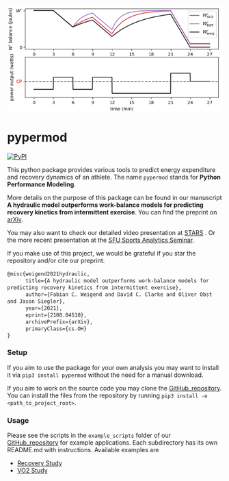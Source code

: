 ![](./httpdocs/small_pypermod_title.png)

# pypermod

[![PyPI](https://img.shields.io/pypi/v/pypermod.svg?style=for-the-badge)](https://pypi.python.org/pypi/pypermod)

This python package provides various tools to predict energy expenditure and recovery dynamics of an athlete. The
name `pypermod` stands for __Python Performance Modeling__.

More details on the purpose of this package can be found in our manuscript __A hydraulic model outperforms work-balance
models for predicting recovery kinetics from intermittent exercise__. You can find the preprint
on [arXiv](https://arxiv.org/abs/2108.04510).

You may also want to check our detailed video presentation
at [STARS](https://www.clearinghouseforsport.gov.au/digital-media/conferences/2020/stars/modelling-energy-expenditure-and-recovery-investigation-and-validation-of-a-three-component-hydraulic-model)
. Or the more recent presentation at the [SFU Sports Analytics Seminar](https://www.youtube.com/watch?v=OGiv_frvM6g).

If you make use of this project, we would be grateful if you star the repository and/or cite our preprint.

```
@misc{weigend2021hydraulic,
      title={A hydraulic model outperforms work-balance models for predicting recovery kinetics from intermittent exercise}, 
      author={Fabian C. Weigend and David C. Clarke and Oliver Obst and Jason Siegler},
      year={2021},
      eprint={2108.04510},
      archivePrefix={arXiv},
      primaryClass={cs.OH}
}
```

### Setup

If you aim to use the package for your own analysis you may want to install it via `pip3 install pypermod` without the
need for a manual download.

If you aim to work on the source code you may clone the [GitHub_repository](https://github.com/faweigend/pypermod). You
can install the files from the repository by running `pip3 install -e <path_to_project_root>`.

### Usage

Please see the scripts in the `example_scripts`
folder of our [GitHub_repository](https://github.com/faweigend/pypermod) for example applications. Each subdirectory has
its own README.md with instructions. Available examples are

* [Recovery Study](example_scripts/recovery_study)
* [VO2 Study](example_scripts/vo2_study)